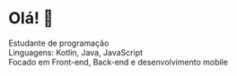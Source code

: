 # Olá! 👋

Estudante de programação  
Linguagens: Kotlin, Java, JavaScript  
Focado em Front-end, Back-end e desenvolvimento mobile
